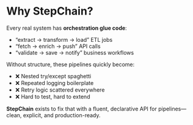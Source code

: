 # Why StepChain?

Every real system has **orchestration glue code**:

- “extract → transform → load” ETL jobs  
- “fetch → enrich → push” API calls  
- “validate → save → notify” business workflows  

Without structure, these pipelines quickly become:
- ❌ Nested try/except spaghetti  
- ❌ Repeated logging boilerplate  
- ❌ Retry logic scattered everywhere  
- ❌ Hard to test, hard to extend  

**StepChain** exists to fix that with a fluent, declarative API for pipelines—clean, explicit, and production-ready.
